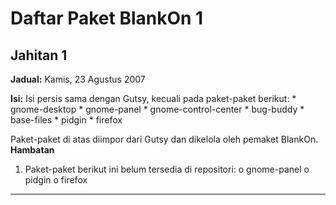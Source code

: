 # Daftar Paket BlankOn 1

## Jahitan 1
**Jadual:**
Kamis, 23 Agustus 2007

**Isi:**
Isi persis sama dengan Gutsy, kecuali pada paket-paket berikut:
    * gnome-desktop
    * gnome-panel
    * gnome-control-center
    * bug-buddy
    * base-files
    * pidgin
    * firefox

Paket-paket di atas diimpor dari Gutsy dan dikelola oleh pemaket BlankOn.
**Hambatan**
   1. Paket-paket berikut ini belum tersedia di repositori:
          o gnome-panel
          o pidgin
          o firefox





---
 



